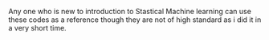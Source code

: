 Any one who is new to introduction to Stastical Machine learning can use these codes as a reference though they are not of high standard as i did it in a very short time.
